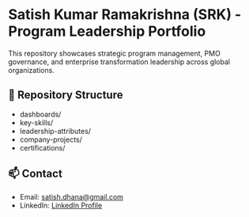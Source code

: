 # Satish Kumar Ramakrishna (SRK) - Program Leadership Portfolio

This repository showcases strategic program management, PMO governance, and enterprise transformation leadership across global organizations.

## 📁 Repository Structure
- dashboards/
- key-skills/
- leadership-attributes/
- company-projects/
- certifications/

## 📫 Contact
- Email: satish.dhana@gmail.com
- LinkedIn: [LinkedIn Profile](https://www.linkedin.com/in/srkpmo/)
